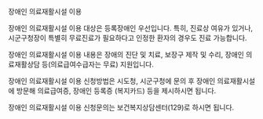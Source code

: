 장애인 의료재활시설 이용

장애인 의료재활시설 이용 대상은 등록장애인 우선입니다. 특히, 진료상 여유가 있거나, 시군구청장이 특별히 무료진료가 필요하다고 인정한 환자의 경우도 진료 가능합니다.

장애인 의료재활시설 이용 내용은 장애의 진단 및 치료, 보장구 제작 및 수리, 장애인 의료재활상담 등(의료급여수급자는 무료) 지원입니다.

장애인 의료재활시설 이용 신청방법은 시도청, 시군구청에 문의 후 장애인 의료재활시설에 방문해 의료급여증, 장애인 등록증 (복지카드) 등을 제시하시면 됩니다.

장애인 의료재활시설 이용 신청문의는 보건복지상담센터(129)로 하시면 됩니다.
